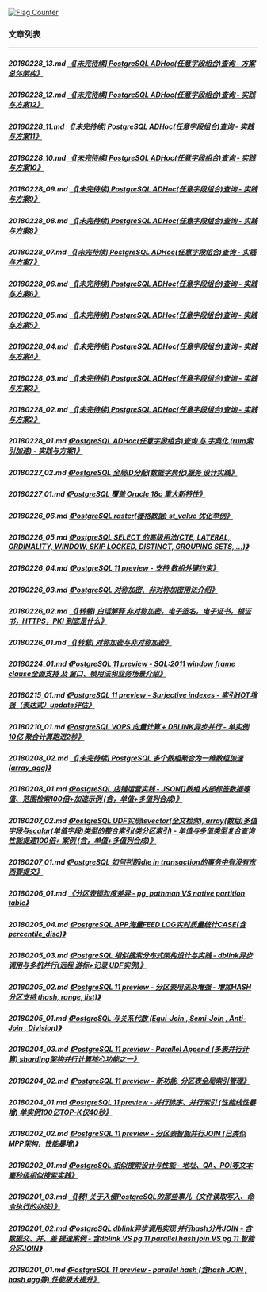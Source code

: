 <a rel="nofollow" href="http://info.flagcounter.com/h9V1"  ><img src="http://s03.flagcounter.com/count/h9V1/bg_FFFFFF/txt_000000/border_CCCCCC/columns_2/maxflags_12/viewers_0/labels_0/pageviews_0/flags_0/"  alt="Flag Counter"  border="0"  ></a>  
  
### 文章列表  
----  
##### 20180228_13.md   [《[未完待续] PostgreSQL ADHoc(任意字段组合)查询 - 方案总体架构》](20180228_13.md)  
##### 20180228_12.md   [《[未完待续] PostgreSQL ADHoc(任意字段组合)查询 - 实践与方案12》](20180228_12.md)  
##### 20180228_11.md   [《[未完待续] PostgreSQL ADHoc(任意字段组合)查询 - 实践与方案11》](20180228_11.md)  
##### 20180228_10.md   [《[未完待续] PostgreSQL ADHoc(任意字段组合)查询 - 实践与方案10》](20180228_10.md)  
##### 20180228_09.md   [《[未完待续] PostgreSQL ADHoc(任意字段组合)查询 - 实践与方案9》](20180228_09.md)  
##### 20180228_08.md   [《[未完待续] PostgreSQL ADHoc(任意字段组合)查询 - 实践与方案8》](20180228_08.md)  
##### 20180228_07.md   [《[未完待续] PostgreSQL ADHoc(任意字段组合)查询 - 实践与方案7》](20180228_07.md)  
##### 20180228_06.md   [《[未完待续] PostgreSQL ADHoc(任意字段组合)查询 - 实践与方案6》](20180228_06.md)  
##### 20180228_05.md   [《[未完待续] PostgreSQL ADHoc(任意字段组合)查询 - 实践与方案5》](20180228_05.md)  
##### 20180228_04.md   [《[未完待续] PostgreSQL ADHoc(任意字段组合)查询 - 实践与方案4》](20180228_04.md)  
##### 20180228_03.md   [《[未完待续] PostgreSQL ADHoc(任意字段组合)查询 - 实践与方案3》](20180228_03.md)  
##### 20180228_02.md   [《[未完待续] PostgreSQL ADHoc(任意字段组合)查询 - 实践与方案2》](20180228_02.md)  
##### 20180228_01.md   [《PostgreSQL ADHoc(任意字段组合)查询 与 字典化 (rum索引加速) - 实践与方案1》](20180228_01.md)  
##### 20180227_02.md   [《PostgreSQL 全局ID分配(数据字典化)服务 设计实践》](20180227_02.md)  
##### 20180227_01.md   [《PostgreSQL 覆盖 Oracle 18c 重大新特性》](20180227_01.md)  
##### 20180226_06.md   [《PostgreSQL raster(栅格数据) st_value 优化举例》](20180226_06.md)  
##### 20180226_05.md   [《PostgreSQL SELECT 的高级用法(CTE, LATERAL, ORDINALITY, WINDOW, SKIP LOCKED, DISTINCT, GROUPING SETS, ...)》](20180226_05.md)  
##### 20180226_04.md   [《PostgreSQL 11 preview - 支持 数组外键约束》](20180226_04.md)  
##### 20180226_03.md   [《PostgreSQL 对称加密、非对称加密用法介绍》](20180226_03.md)  
##### 20180226_02.md   [《[转载] 白话解释 非对称加密，电子签名，电子证书，根证书，HTTPS，PKI 到底是什么》](20180226_02.md)  
##### 20180226_01.md   [《[转载] 对称加密与非对称加密》](20180226_01.md)  
##### 20180224_01.md   [《PostgreSQL 11 preview - SQL:2011 window frame clause全面支持 及 窗口、帧用法和业务场景介绍》](20180224_01.md)  
##### 20180215_01.md   [《PostgreSQL 11 preview - Surjective indexes - 索引HOT增强（表达式）update评估》](20180215_01.md)  
##### 20180210_01.md   [《PostgreSQL VOPS 向量计算 + DBLINK异步并行 - 单实例 10亿 聚合计算跑进2秒》](20180210_01.md)  
##### 20180208_02.md   [《[未完待续] PostgreSQL 多个数组聚合为一维数组加速(array_agg)》](20180208_02.md)  
##### 20180208_01.md   [《PostgreSQL 店铺运营实践 - JSON[]数组 内部标签数据等值、范围检索100倍+加速示例 (含，单值+多值列合成)》](20180208_01.md)  
##### 20180207_02.md   [《PostgreSQL UDF实现tsvector(全文检索), array(数组)多值字段与scalar(单值字段)类型的整合索引(类分区索引) - 单值与多值类型复合查询性能提速100倍+ 案例 (含，单值+多值列合成)》](20180207_02.md)  
##### 20180207_01.md   [《PostgreSQL 如何判断idle in transaction的事务中有没有东西要提交》](20180207_01.md)  
##### 20180206_01.md   [《分区表锁粒度差异 - pg_pathman VS native partition table》](20180206_01.md)  
##### 20180205_04.md   [《PostgreSQL APP海量FEED LOG实时质量统计CASE(含percentile_disc)》](20180205_04.md)  
##### 20180205_03.md   [《PostgreSQL 相似搜索分布式架构设计与实践 - dblink异步调用与多机并行(远程 游标+记录 UDF实例)》](20180205_03.md)  
##### 20180205_02.md   [《PostgreSQL 11 preview - 分区表用法及增强 - 增加HASH分区支持 (hash, range, list)》](20180205_02.md)  
##### 20180205_01.md   [《PostgreSQL 与关系代数 (Equi-Join , Semi-Join , Anti-Join , Division)》](20180205_01.md)  
##### 20180204_03.md   [《PostgreSQL 11 preview - Parallel Append (多表并行计算) sharding架构并行计算核心功能之一》](20180204_03.md)  
##### 20180204_02.md   [《PostgreSQL 11 preview - 新功能, 分区表全局索引管理》](20180204_02.md)  
##### 20180204_01.md   [《PostgreSQL 11 preview - 并行排序、并行索引 (性能线性暴增) 单实例100亿TOP-K仅40秒》](20180204_01.md)  
##### 20180202_02.md   [《PostgreSQL 11 preview - 分区表智能并行JOIN (已类似MPP架构，性能暴增)》](20180202_02.md)  
##### 20180202_01.md   [《PostgreSQL 相似搜索设计与性能 - 地址、QA、POI等文本 毫秒级相似搜索实践》](20180202_01.md)  
##### 20180201_03.md   [《[转] 关于入侵PostgreSQL的那些事儿（文件读取写入、命令执行的办法）》](20180201_03.md)  
##### 20180201_02.md   [《PostgreSQL dblink异步调用实现 并行hash分片JOIN - 含数据交、并、差 提速案例 - 含dblink VS pg 11 parallel hash join VS pg 11 智能分区JOIN》](20180201_02.md)  
##### 20180201_01.md   [《PostgreSQL 11 preview - parallel hash (含hash JOIN , hash agg等) 性能极大提升》](20180201_01.md)  
